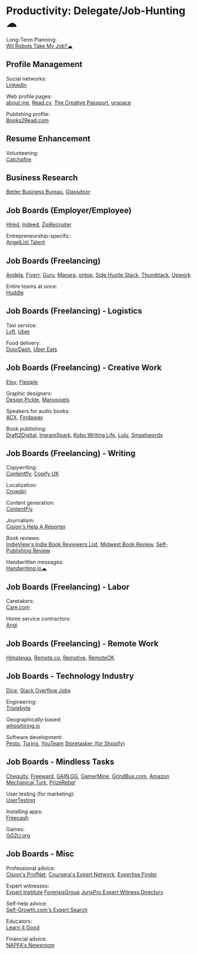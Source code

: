 # Productivity: Delegate/Job-Hunting ☁

Long-Term Planning:  
[Wil Robots Take My Job?☁](https://www.replacedbyrobot.info/)

## Profile Management

Social networks:  
[LinkedIn](https://linkedin.com)

Web profile pages:  
[about.me](https://about.me),
[Read.cv](https://read.cv/),
[The Creative Passport](https://www.creativepassport.net/),
[urspace](https://urspace.io/)

Publishing profile:  
[Books2Read.com](https://books2read.com/)

## Resume Enhancement

Volunteering:  
[Catchafire](https://www.catchafire.org)

## Business Research

[Better Business Bureau](https://www.bbb.org/),
[Glassdoor](https://www.glassdoor.com/member/home/index.htm)

## Job Boards (Employer/Employee)

[Hired](https://hired.com/),
[Indeed](https://www.indeed.com/),
[ZipRecruiter](https://www.ziprecruiter.com/)

Entrepreneurship-specific:  
[AngelList Talent](https://angel.co/)

## Job Boards (Freelancing)

[Andela](https://andela.com/),
[Fiverr](https://www.fiverr.com/),
[Guru](https://www.guru.com/),
[Manara](https://www.manara.tech/),
[ontop](https://www.ontop.ai/),
[Side Hustle Stack](https://sidehustlestack.co),
[Thumbtack](https://www.thumbtack.com/),
[Upwork](https://www.upwork.com/)

Entire teams at once:  
[Huddle](https://www.huddle.works/)

## Job Boards (Freelancing) - Logistics

Taxi service:  
[Lyft](https://www.lyft.com/),
[Uber](https://www.uber.com/)

Food delivery:  
[DoorDash](https://www.doordash.com/),
[Uber Eats](https://www.ubereats.com/)

## Job Boards (Freelancing) - Creative Work

[Etsy](https://www.etsy.com/),
[Flexiple](https://flexiple.com/)

Graphic designers:  
[Design Pickle](https://designpickle.com/),
[Manypixels](https://www.manypixels.co/)

Speakers for audio books:  
[ACX](https://www.acx.com/),
[Findaway](https://findaway.com/authors/)

Book publishing:  
[Draft2Digital](https://draft2digital.com/),
[IngramSpark](https://www.ingramspark.com/),
[Kobo Writing Life](https://www.kobo.com/us/en/p/writinglife),
[Lulu](https://www.lulu.com/),
[Smashwords](https://www.smashwords.com/)

## Job Boards (Freelancing) - Writing

Copywriting:  
[Contentfly](https://contentfly.com/),
[Copify UK](https://uk.copify.com/)

Localization:  
[Crowdin](https://crowdin.com/)

Content generation:  
[ContentFly](https://contentfly.com/)

Journalism:  
[Cision's Help A Reporter](https://www.helpareporter.com/)

Book reviews:  
[IndieView's Indie Book Reviewers List](https://www.theindieview.com/indie-reviewers/),
[Midwest Book Review](https://www.midwestbookreview.com/get_rev.htm),
[Self-Publishing Review](https://www.selfpublishingreview.com/)

Handwritten messages:  
[Handwriting.io☁](https://handwriting.io/)

## Job Boards (Freelancing) - Labor

Caretakers:  
[Care.com](https://www.care.com/)

Home service contractors:  
[Angi](https://www.angi.com/)

## Job Boards (Freelancing) - Remote Work

[Himalayas](https://himalayas.app/),
[Remote.co](https://remote.co/),
[Remotive](https://remotive.com/),
[RemoteOK](https://remoteok.com/)

## Job Boards - Technology Industry

[Dice](https://www.dice.com/),
[Stack Overflow Jobs](https://stackoverflow.com/jobs)

Engineering:  
[Triplebyte](https://triplebyte.com/)

Geographically-based:  
[whoishiring.io](https://whoishiring.io/)

Software development:  
[Pesto](https://pesto.tech/),
[Turing](https://turing.com/),
[YouTeam](https://youteam.io/)
[Storetasker (for Shopify)](https://www.storetasker.com/)

## Job Boards -  Mindless Tasks

[Chequity](https://chequity.io/),
[Freeward](https://freeward.net/),
[GAIN.GG](https://gain.gg/),
[GamerMine](https://gamermine.com/),
[GrindBux.com](https://grindbux.com/),
[Amazon Mechanical Turk](https://www.mturk.com/),
[PrizeRebel](https://www.prizerebel.com/)

User testing (for marketing):  
[UserTesting](https://www.usertesting.com/)

Installing apps:  
[Freecash](https://freecash.com/)

Games:  
[GG2U.org](https://www.gg2u.org/)

## Job Boards -  Misc

Professional advice:  
[Cision's ProfNet](https://profnet.prnewswire.com/profnethome/what-is-profnet.aspx),
[Coursera's Expert Network](https://experts.coursera.org/),
[Expertise Finder](https://expertisefinder.com/)

Expert witnesses:  
[Expert Institute](https://www.expertinstitute.com/)
[ForensisGroup](https://www.forensisgroup.com/)
[JurisPro Expert Witness Directory](https://www.jurispro.com/)

Self-help advice:  
[Self-Growth.com's Expert Search](https://www.selfgrowth.com/experts.html)

Educators:  
[Learn 4 Good](https://www.learn4good.com/)

Financial advice:  
[NAPFA's Newsroom](https://www.napfa.org/newsroom)
